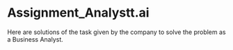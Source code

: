 # Assignment_Analystt.ai
Here are solutions of the task given by the company to solve the problem as a Business Analyst. 
